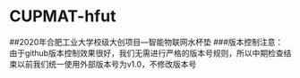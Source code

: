 # CUPMAT-hfut
##2020年合肥工业大学校级大创项目—智能物联网水杯垫
###版本控制注意：
由于github版本控制效果很好，我们无需进行严格的版本号规则，所以中期检查结束以前我们统一使用外部版本号为v1.0，不修改版本号
